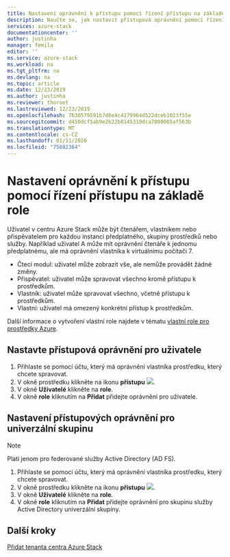 ```yaml
---
title: Nastavení oprávnění k přístupu pomocí řízení přístupu na základě role | Microsoft Docs
description: Naučte se, jak nastavit přístupová oprávnění pomocí řízení přístupu na základě role (RBAC) v centru Azure Stack.
services: azure-stack
documentationcenter: ''
author: justinha
manager: femila
editor: ''
ms.service: azure-stack
ms.workload: na
ms.tgt_pltfrm: na
ms.devlang: na
ms.topic: article
ms.date: 12/23/2019
ms.author: justinha
ms.reviewer: thoroet
ms.lastreviewed: 12/23/2019
ms.openlocfilehash: 7630579591b7d6e4c4179964d522dceb1023f55e
ms.sourcegitcommit: d450dcf5ab9e2b22b8145319dca7098065af563b
ms.translationtype: MT
ms.contentlocale: cs-CZ
ms.lasthandoff: 01/11/2020
ms.locfileid: "75882364"
---
```

# <a name="set-access-permissions-using-role-based-access-control"></a>Nastavení oprávnění k přístupu pomocí řízení přístupu na základě role

Uživatel v centru Azure Stack může být čtenářem, vlastníkem nebo přispěvatelem pro každou instanci předplatného, skupiny prostředků nebo služby. Například uživatel A může mít oprávnění čtenáře k jednomu předplatnému, ale má oprávnění vlastníka k virtuálnímu počítači 7.

 - Čtecí modul: uživatel může zobrazit vše, ale nemůže provádět žádné změny.
 - Přispěvatel: uživatel může spravovat všechno kromě přístupu k prostředkům.
 - Vlastník: uživatel může spravovat všechno, včetně přístupu k prostředkům.
 - Vlastní: uživatel má omezený konkrétní přístup k prostředkům.

 Další informace o vytvoření vlastní role najdete v tématu [vlastní role pro prostředky Azure](https://docs.microsoft.com/azure/role-based-access-control/custom-roles).

## <a name="set-access-permissions-for-a-user"></a>Nastavte přístupová oprávnění pro uživatele

1. Přihlaste se pomocí účtu, který má oprávnění vlastníka prostředku, který chcete spravovat.
2. V okně prostředku klikněte na ikonu **přístupu** ![](media/azure-stack-manage-permissions/image1.png).
3. V okně **Uživatelé** klikněte na **role**.
4. V okně **role** kliknutím na **Přidat** přidejte oprávnění pro uživatele.

## <a name="set-access-permissions-for-a-universal-group"></a>Nastavení přístupových oprávnění pro univerzální skupinu 

> [!Note]
> Platí jenom pro federované služby Active Directory (AD FS).

1. Přihlaste se pomocí účtu, který má oprávnění vlastníka prostředku, který chcete spravovat.
2. V okně prostředku klikněte na ikonu **přístupu** ![](media/azure-stack-manage-permissions/image1.png).
3. V okně **Uživatelé** klikněte na **role**.
4. V okně **role** kliknutím na **Přidat** přidejte oprávnění pro skupinu služby Active Directory univerzální skupiny.

## <a name="next-steps"></a>Další kroky

[Přidat tenanta centra Azure Stack](azure-stack-add-new-user-aad.md)
